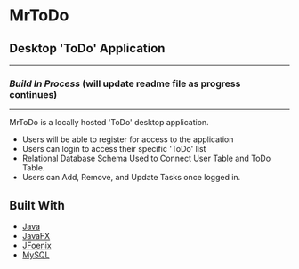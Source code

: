 # MrToDo
## Desktop 'ToDo' Application
-------------------------------
### *Build In Process* (will update readme file as progress continues)
-------------------------------
MrToDo is a locally hosted 'ToDo' desktop application.
* Users will be able to register for access to the application
* Users can login to access their specific 'ToDo' list
* Relational Database Schema Used to Connect User Table and ToDo Table.
* Users can Add, Remove, and Update Tasks once logged in.



## Built With
* [Java](https://www.oracle.com/java/technologies/javase-downloads.html)
* [JavaFX](https://gluonhq.com/products/javafx/#latest)
* [JFoenix](https://github.com/jfoenixadmin/JFoenix)
* [MySQL](https://www.mysql.com/)

